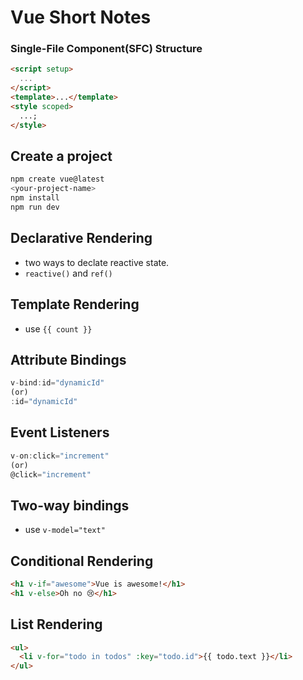 # Vue Short Notes

### Single-File Component(SFC) Structure

```html
<script setup>
  ...
</script>
<template>...</template>
<style scoped>
  ...;
</style>
```

## Create a project

```bash
npm create vue@latest
<your-project-name>
npm install
npm run dev
```

## Declarative Rendering

- two ways to declate reactive state.
- `reactive()` and `ref()`

## Template Rendering

- use `{{ count }}`

## Attribute Bindings

```js
v-bind:id="dynamicId"
(or)
:id="dynamicId"
```

## Event Listeners

```js
v-on:click="increment"
(or)
@click="increment"
```

## Two-way bindings

- use `v-model="text"`

## Conditional Rendering

```html
<h1 v-if="awesome">Vue is awesome!</h1>
<h1 v-else>Oh no 😢</h1>
```

## List Rendering

```html
<ul>
  <li v-for="todo in todos" :key="todo.id">{{ todo.text }}</li>
</ul>
```
